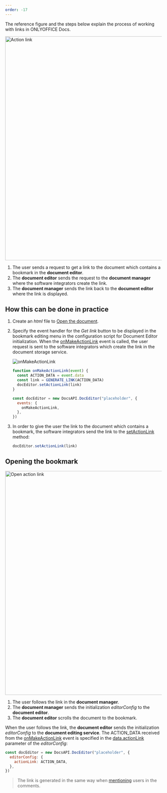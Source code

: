 ```yaml
---
order: -17
---
```


The reference figure and the steps below explain the process of working with links in ONLYOFFICE Docs.

<img alt="Action link" src="/assets/images/editor/actionLink-create.png" width="720px">

1. The user sends a request to get a link to the document which contains a bookmark in the **document editor**.
2. The **document editor** sends the request to the **document manager** where the software integrators create the link.
3. The **document manager** sends the link back to the **document editor** where the link is displayed.

## How this can be done in practice

1. Create an *html* file to [Open the document](../Opening%20file/index.md#how-this-can-be-done-in-practice).

2. Specify the event handler for the *Get link* button to be displayed in the bookmark editing menu in the configuration script for Document Editor initialization. When the [onMakeActionLink](../../../Usage%20API/Config/Events/index.md#onmakeactionlink) event is called, the user request is sent to the software integrators which create the link in the document storage service.

   ![onMakeActionLink](/assets/images/editor/onMakeActionLink.png)

   ``` javascript
   function onMakeActionLink(event) {
     const ACTION_DATA = event.data
     const link = GENERATE_LINK(ACTION_DATA)
     docEditor.setActionLink(link)
   }
   
   const docEditor = new DocsAPI.DocEditor("placeholder", {
     events: {
       onMakeActionLink,
     },
   })
   ```

3. In order to give the user the link to the document which contains a bookmark, the software integrators send the link to the [setActionLink](../../../Usage%20API/Methods/index.md#setactionlink) method:

   ``` javascript
   docEditor.setActionLink(link)
   ```

## Opening the bookmark

<img alt="Open action link" src="/assets/images/editor/actionLink-open.png" width="720px">

1. The user follows the link in the **document manager**.
2. The **document manager** sends the initialization *editorConfig* to the **document editor**.
3. The **document editor** scrolls the document to the bookmark.

When the user follows the link, the **document editor** sends the initialization *editorConfig* to the **document editing service**. The ACTION\_DATA received from the [onMakeActionLink](../../../Usage%20API/Config/Events/index.md#onmakeactionlink) event is specified in the [data.actionLink](../../../Usage%20API/Config/Editor/index.md#actionlink) parameter of the *editorConfig*:

``` javascript
const docEditor = new DocsAPI.DocEditor("placeholder", {
  editorConfig: {
    actionLink: ACTION_DATA,
  },
})
```

> The link is generated in the same way when [mentioning](../Mentions/index.md#how-this-can-be-done-in-practice) users in the comments.
